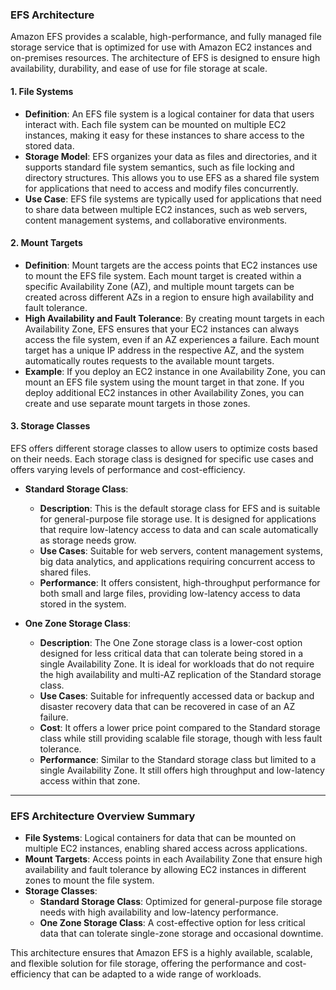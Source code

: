 ### **EFS Architecture**

Amazon EFS provides a scalable, high-performance, and fully managed file storage service that is optimized for use with Amazon EC2 instances and on-premises resources. The architecture of EFS is designed to ensure high availability, durability, and ease of use for file storage at scale.

#### **1. File Systems**
   - **Definition**: An EFS file system is a logical container for data that users interact with. Each file system can be mounted on multiple EC2 instances, making it easy for these instances to share access to the stored data.
   - **Storage Model**: EFS organizes your data as files and directories, and it supports standard file system semantics, such as file locking and directory structures. This allows you to use EFS as a shared file system for applications that need to access and modify files concurrently.
   - **Use Case**: EFS file systems are typically used for applications that need to share data between multiple EC2 instances, such as web servers, content management systems, and collaborative environments.

#### **2. Mount Targets**
   - **Definition**: Mount targets are the access points that EC2 instances use to mount the EFS file system. Each mount target is created within a specific Availability Zone (AZ), and multiple mount targets can be created across different AZs in a region to ensure high availability and fault tolerance.
   - **High Availability and Fault Tolerance**: By creating mount targets in each Availability Zone, EFS ensures that your EC2 instances can always access the file system, even if an AZ experiences a failure. Each mount target has a unique IP address in the respective AZ, and the system automatically routes requests to the available mount targets.
   - **Example**: If you deploy an EC2 instance in one Availability Zone, you can mount an EFS file system using the mount target in that zone. If you deploy additional EC2 instances in other Availability Zones, you can create and use separate mount targets in those zones.

#### **3. Storage Classes**
   EFS offers different storage classes to allow users to optimize costs based on their needs. Each storage class is designed for specific use cases and offers varying levels of performance and cost-efficiency.

   - **Standard Storage Class**:
     - **Description**: This is the default storage class for EFS and is suitable for general-purpose file storage use. It is designed for applications that require low-latency access to data and can scale automatically as storage needs grow.
     - **Use Cases**: Suitable for web servers, content management systems, big data analytics, and applications requiring concurrent access to shared files.
     - **Performance**: It offers consistent, high-throughput performance for both small and large files, providing low-latency access to data stored in the system.
   
   - **One Zone Storage Class**:
     - **Description**: The One Zone storage class is a lower-cost option designed for less critical data that can tolerate being stored in a single Availability Zone. It is ideal for workloads that do not require the high availability and multi-AZ replication of the Standard storage class.
     - **Use Cases**: Suitable for infrequently accessed data or backup and disaster recovery data that can be recovered in case of an AZ failure.
     - **Cost**: It offers a lower price point compared to the Standard storage class while still providing scalable file storage, though with less fault tolerance.
     - **Performance**: Similar to the Standard storage class but limited to a single Availability Zone. It still offers high throughput and low-latency access within that zone.

---

### **EFS Architecture Overview Summary**

- **File Systems**: Logical containers for data that can be mounted on multiple EC2 instances, enabling shared access across applications.
- **Mount Targets**: Access points in each Availability Zone that ensure high availability and fault tolerance by allowing EC2 instances in different zones to mount the file system.
- **Storage Classes**: 
  - **Standard Storage Class**: Optimized for general-purpose file storage needs with high availability and low-latency performance.
  - **One Zone Storage Class**: A cost-effective option for less critical data that can tolerate single-zone storage and occasional downtime.

This architecture ensures that Amazon EFS is a highly available, scalable, and flexible solution for file storage, offering the performance and cost-efficiency that can be adapted to a wide range of workloads.
